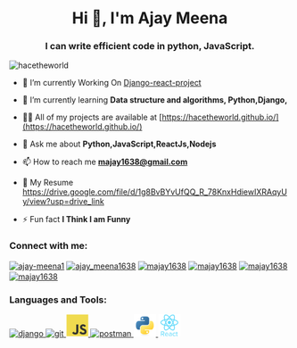 <h1 align="center">Hi 👋, I'm Ajay Meena</h1>
<h3 align="center">I can write efficient code in python, JavaScript.</h3>

<p align="left"> <img src="https://komarev.com/ghpvc/?username=hacetheworld&label=Profile%20views&color=0e75b6&style=flat" alt="hacetheworld" /> </p>

- 🔭 I’m currently Working On [Django-react-project](https://github.com/hacetheworld/Django-appointment-management-webapp.git)

- 🌱 I’m currently learning **Data structure and algorithms, Python,Django,**

- 👨‍💻 All of my projects are available at [https://hacetheworld.github.io/](https://hacetheworld.github.io/)

- 💬 Ask me about **Python,JavaScript,ReactJs,Nodejs**

- 📫 How to reach me **majay1638@gmail.com**

- 📄 My Resume https://drive.google.com/file/d/1g8BvBYvUfQQ_R_78KnxHdiewIXRAqyUy/view?usp=drive_link

- ⚡ Fun fact **I Think I am Funny**

<h3 align="left">Connect with me:</h3>
<p align="left">
<a href="https://linkedin.com/in/ajay-meena1" target="blank"><img align="center" src="https://raw.githubusercontent.com/rahuldkjain/github-profile-readme-generator/master/src/images/icons/Social/linked-in-alt.svg" alt="ajay-meena1" height="30" width="40" /></a>
<a href="https://instagram.com/ajay_meena1638" target="blank"><img align="center" src="https://raw.githubusercontent.com/rahuldkjain/github-profile-readme-generator/master/src/images/icons/Social/instagram.svg" alt="ajay_meena1638" height="30" width="40" /></a>
<a href="https://www.codechef.com/users/majay1638" target="blank"><img align="center" src="https://cdn.jsdelivr.net/npm/simple-icons@3.1.0/icons/codechef.svg" alt="majay1638" height="30" width="40" /></a>
<a href="https://codeforces.com/profile/majay1638" target="blank"><img align="center" src="https://raw.githubusercontent.com/rahuldkjain/github-profile-readme-generator/master/src/images/icons/Social/codeforces.svg" alt="majay1638" height="30" width="40" /></a>
<a href="https://www.leetcode.com/majay1638" target="blank"><img align="center" src="https://raw.githubusercontent.com/rahuldkjain/github-profile-readme-generator/master/src/images/icons/Social/leet-code.svg" alt="majay1638" height="30" width="40" /></a>
<a href="https://auth.geeksforgeeks.org/user/majay1638" target="blank"><img align="center" src="https://raw.githubusercontent.com/rahuldkjain/github-profile-readme-generator/master/src/images/icons/Social/geeks-for-geeks.svg" alt="majay1638" height="30" width="40" /></a>
</p>

<h3 align="left">Languages and Tools:</h3>
<p align="left"> <a href="https://www.djangoproject.com/" target="_blank" rel="noreferrer"> <img src="https://cdn.worldvectorlogo.com/logos/django.svg" alt="django" width="40" height="40"/> </a> <a href="https://git-scm.com/" target="_blank" rel="noreferrer"> <img src="https://www.vectorlogo.zone/logos/git-scm/git-scm-icon.svg" alt="git" width="40" height="40"/> </a> <a href="https://developer.mozilla.org/en-US/docs/Web/JavaScript" target="_blank" rel="noreferrer"> <img src="https://raw.githubusercontent.com/devicons/devicon/master/icons/javascript/javascript-original.svg" alt="javascript" width="40" height="40"/> </a> <a href="https://postman.com" target="_blank" rel="noreferrer"> <img src="https://www.vectorlogo.zone/logos/getpostman/getpostman-icon.svg" alt="postman" width="40" height="40"/> </a> <a href="https://www.python.org" target="_blank" rel="noreferrer"> <img src="https://raw.githubusercontent.com/devicons/devicon/master/icons/python/python-original.svg" alt="python" width="40" height="40"/> </a> <a href="https://reactjs.org/" target="_blank" rel="noreferrer"> <img src="https://raw.githubusercontent.com/devicons/devicon/master/icons/react/react-original-wordmark.svg" alt="react" width="40" height="40"/> </a> </p>
